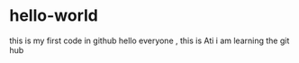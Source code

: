 # hello-world
this is my first code in github
hello everyone , this is Ati i am learning the git hub
